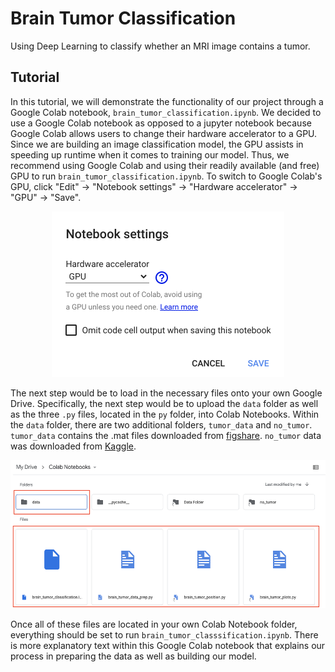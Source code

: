 # Brain Tumor Classification
Using Deep Learning to classify whether an MRI image contains a tumor.


## Tutorial

In this tutorial, we will demonstrate the functionality of our project through a Google Colab notebook, `brain_tumor_classification.ipynb`. We decided to use a Google Colab notebook as opposed to a jupyter notebook because Google Colab allows users to change their hardware accelerator to a GPU. Since we are building an image classification model, the GPU assists in speeding up runtime when it comes to training our model. Thus, we recommend using Google Colab and using their readily available (and free) GPU to run `brain_tumor_classification.ipynb`. To switch to Google Colab's GPU, click "Edit" &#8594; "Notebook settings" &#8594; "Hardware accelerator" &#8594; "GPU" &#8594; "Save". 

<p align="center">

<img src="/tutorial_images/GPU.png" width="372" height="265">

</p>


The next step would be to load in the necessary files onto your own Google Drive. Specifically, the next step would be to upload the `data` folder as well as the three `.py` files, located in the `py` folder, into Colab Notebooks. Within the `data` folder, there are two additional folders, `tumor_data` and `no_tumor`. `tumor_data` contains the .mat files downloaded from [figshare](https://figshare.com/articles/dataset/brain_tumor_dataset/1512427). `no_tumor` data was downloaded from [Kaggle](https://www.kaggle.com/sartajbhuvaji/brain-tumor-classification-mri).

<p align="center">

<img src="/tutorial_images/GoogleColab.png" width="534.5" height="237">

</p>

Once all of these files are located in your own Colab Notebook folder, everything should be set to run `brain_tumor_classsification.ipynb`. There is more explanatory text within this Google Colab notebook that explains our process in preparing the data as well as building our model. 